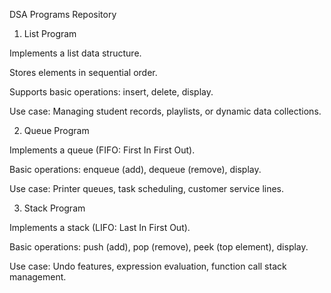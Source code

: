 DSA Programs Repository
1. List Program

Implements a list data structure.

Stores elements in sequential order.

Supports basic operations: insert, delete, display.

Use case: Managing student records, playlists, or dynamic data collections.

2. Queue Program

Implements a queue (FIFO: First In First Out).

Basic operations: enqueue (add), dequeue (remove), display.

Use case: Printer queues, task scheduling, customer service lines.

3. Stack Program

Implements a stack (LIFO: Last In First Out).

Basic operations: push (add), pop (remove), peek (top element), display.

Use case: Undo features, expression evaluation, function call stack management.
